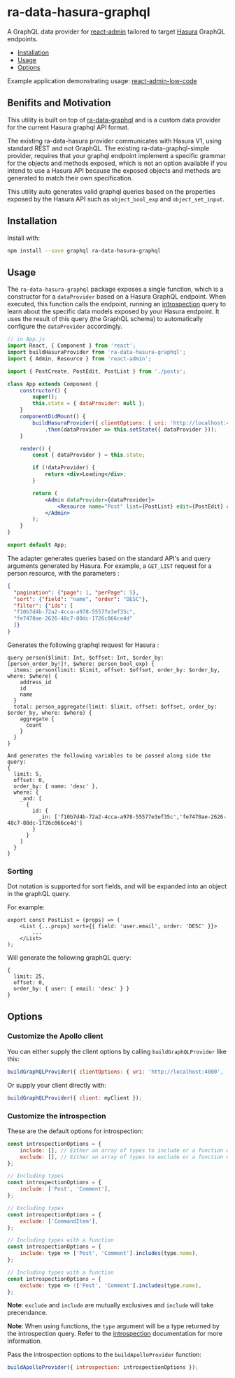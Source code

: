 # ra-data-hasura-graphql

A GraphQL data provider for [react-admin](https://marmelab.com/react-admin) tailored to target [Hasura](https://hasura.io/) GraphQL endpoints.

- [Installation](#installation)
- [Usage](#installation)
- [Options](#options)

Example application demonstrating usage: [react-admin-low-code](https://github.com/cpursley/react-admin-low-code)

## Benifits and Motivation

This utility is built on top of [ra-data-graphql](https://github.com/vladimiregorov/react-admin/blob/master/packages/ra-data-graphql/README.md) and is a custom data provider for the current Hasura graphql API format.

The existing ra-data-hasura provider communicates with Hasura V1, using standard REST and not GraphQL. The existing ra-data-graphql-simple provider, requires that your graphql endpoint implement a specific grammar for the objects and methods exposed, which is not an option available if you intend to use a Hasura API because the exposed objects and methods are generated to match their own specification.

This utility auto generates valid graphql queries based on the properties exposed by the Hasura API such as `object_bool_exp` and `object_set_input`.


## Installation

Install with:

```sh
npm install --save graphql ra-data-hasura-graphql
```

## Usage

The `ra-data-hasura-graphql` package exposes a single function, which is a constructor for a `dataProvider` based on a Hasura GraphQL endpoint. When executed, this function calls the endpoint, running an [introspection](http://graphql.org/learn/introspection/) query to learn about the specific data models exposed by your Hasura endpoint. It uses the result of this query (the GraphQL schema) to automatically configure the `dataProvider` accordingly.

```jsx
// in App.js
import React, { Component } from 'react';
import buildHasuraProvider from 'ra-data-hasura-graphql';
import { Admin, Resource } from 'react-admin';

import { PostCreate, PostEdit, PostList } from './posts';

class App extends Component {
    constructor() {
        super();
        this.state = { dataProvider: null };
    }
    componentDidMount() {
        buildHasuraProvider({ clientOptions: { uri: 'http://localhost:4000' }})
            .then(dataProvider => this.setState({ dataProvider }));
    }

    render() {
        const { dataProvider } = this.state;

        if (!dataProvider) {
            return <div>Loading</div>;
        }

        return (
            <Admin dataProvider={dataProvider}>
                <Resource name="Post" list={PostList} edit={PostEdit} create={PostCreate} />
            </Admin>
        );
    }
}

export default App;
```
The adapter generates queries based on the standard API's and query arguments generated by Hasura.
For example, a `GET_LIST` request for a person resource, with the parameters :
```json
{
  "pagination": {"page": 1, "perPage": 5},
  "sort": {"field": "name", "order": "DESC"},
  "filter": {"ids": [
  "f10b7d4b-72a2-4cca-a978-55577e3ef35c",
  "fe7470ae-2626-48c7-80dc-1726c066ce4d"
  ]}
}

```
Generates the following graphql request for Hasura :
```
query person($limit: Int, $offset: Int, $order_by: [person_order_by!]!, $where: person_bool_exp) {
  items: person(limit: $limit, offset: $offset, order_by: $order_by, where: $where) {
    address_id
    id
    name
  }
  total: person_aggregate(limit: $limit, offset: $offset, order_by: $order_by, where: $where) {
    aggregate {
      count
    }
  }
}

And generates the following variables to be passed along side the query:
{
  limit: 5,
  offset: 0,
  order_by: { name: 'desc' },
  where: {
    _and: [
      {
        id: {
          _in: ['f10b7d4b-72a2-4cca-a978-55577e3ef35c','fe7470ae-2626-48c7-80dc-1726c066ce4d']
        }
      }
    ]
  }
}

```

### Sorting

Dot notation is supported for sort fields, and will be expanded into an object in the graphQL query.

For example:
```
export const PostList = (props) => (
    <List {...props} sort={{ field: 'user.email', order: 'DESC' }}>
        ...
    </List>
);
```

Will generate the following graphQL query:
```
{
  limit: 25,
  offset: 0,
  order_by: { user: { email: 'desc' } }
}
```


## Options

### Customize the Apollo client

You can either supply the client options by calling `buildGraphQLProvider` like this:

```js
buildGraphQLProvider({ clientOptions: { uri: 'http://localhost:4000', ...otherApolloOptions } });
```

Or supply your client directly with:

```js
buildGraphQLProvider({ client: myClient });
```

### Customize the introspection

These are the default options for introspection:

```js
const introspectionOptions = {
    include: [], // Either an array of types to include or a function which will be called for every type discovered through introspection
    exclude: [], // Either an array of types to exclude or a function which will be called for every type discovered through introspection
};

// Including types
const introspectionOptions = {
    include: ['Post', 'Comment'],
};

// Excluding types
const introspectionOptions = {
    exclude: ['CommandItem'],
};

// Including types with a function
const introspectionOptions = {
    include: type => ['Post', 'Comment'].includes(type.name),
};

// Including types with a function
const introspectionOptions = {
    exclude: type => !['Post', 'Comment'].includes(type.name),
};
```

**Note**: `exclude` and `include` are mutually exclusives and `include` will take precendance.

**Note**: When using functions, the `type` argument will be a type returned by the introspection query. Refer to the [introspection](http://graphql.org/learn/introspection/) documentation for more information.

Pass the introspection options to the `buildApolloProvider` function:

```js
buildApolloProvider({ introspection: introspectionOptions });

